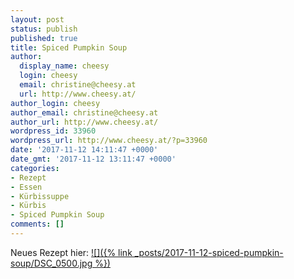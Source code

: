 ```yaml
---
layout: post
status: publish
published: true
title: Spiced Pumpkin Soup
author:
  display_name: cheesy
  login: cheesy
  email: christine@cheesy.at
  url: http://www.cheesy.at/
author_login: cheesy
author_email: christine@cheesy.at
author_url: http://www.cheesy.at/
wordpress_id: 33960
wordpress_url: http://www.cheesy.at/?p=33960
date: '2017-11-12 14:11:47 +0000'
date_gmt: '2017-11-12 13:11:47 +0000'
categories:
- Rezept
- Essen
- Kürbissuppe
- Kürbis
- Spiced Pumpkin Soup
comments: []
---
```

Neues Rezept hier:
[![]({% link _posts/2017-11-12-spiced-pumpkin-soup/DSC_0500.jpg %})](http://www.cheesy.at/rezepte/vorspeisen-und-suppen/suppen/spiced-pumpkin-soup-wuerzige-kurbissuppe/)
